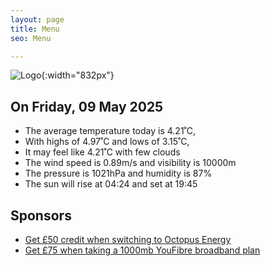 ```yaml
---
layout: page
title: Menu
seo: Menu

---
```


![Logo](/images/logo.jpg){:width="832px"}

<!-- weather_marker starts -->
## On Friday, 09 May 2025

- The average temperature today is 4.21˚C,
- With highs of 4.97˚C and lows of 3.15˚C,
- It may feel like 4.21˚C with few clouds
- The wind speed is 0.89m/s and visibility is 10000m
- The pressure is 1021hPa and humidity is 87%
- The sun will rise at 04:24 and set at 19:45

<!-- weather_marker ends -->

## Sponsors

- [Get £50 credit when switching to Octopus Energy](https://bit.ly/3oD1nnS)
- [Get £75 when taking a 1000mb YouFibre broadband plan](https://aklam.io/91zWhU?)
